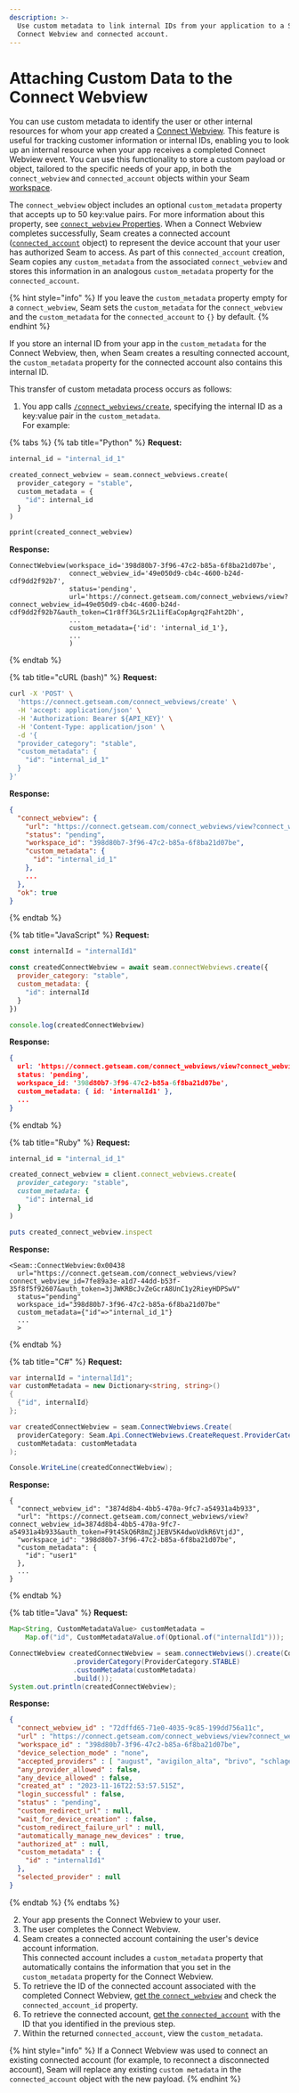 ```yaml
---
description: >-
  Use custom metadata to link internal IDs from your application to a Seam
  Connect Webview and connected account.
---
```


# Attaching Custom Data to the Connect Webview

You can use custom metadata to identify the user or other internal resources for whom your app created a [Connect Webview](./). This feature is useful for tracking customer information or internal IDs, enabling you to look up an internal resource when your app receives a completed Connect Webview event. You can use this functionality to store a custom payload or object, tailored to the specific needs of your app, in both the `connect_webview` and `connected_account` objects within your Seam [workspace](../workspaces/).

The `connect_webview` object includes an optional `custom_metadata` property that accepts up to 50 key:value pairs. For more information about this property, see [`connect_webview` Properties](../../api-clients/connect-webviews/#connect\_webview-properties). When a Connect Webview completes successfully, Seam creates a connected account ([`connected_account`](../../api-clients/connected-accounts/) object) to represent the device account that your user has authorized Seam to access. As part of this `connected_account` creation, Seam copies any `custom_metadata` from the associated `connect_webview` and stores this information in an analogous `custom_metadata` property for the `connected_account`.

{% hint style="info" %}
If you leave the `custom_metadata` property empty for a `connect_webview`, Seam sets the `custom_metadata` for the `connect_webview` and the `custom_metadata` for the `connected_account` to `{}` by default.
{% endhint %}

If you store an internal ID from your app in the `custom_metadata` for the Connect Webview, then, when Seam creates a resulting connected account, the `custom_metadata` property for the connected account also contains this internal ID.

This transfer of custom metadata process occurs as follows:

1. You app calls [`/connect_webviews/create`](../../api-clients/connect-webviews/create-a-connect-webview.md), specifying the internal ID as a key:value pair in the `custom_metadata`.\
   For example:

{% tabs %}
{% tab title="Python" %}
**Request:**

```python
internal_id = "internal_id_1"

created_connect_webview = seam.connect_webviews.create(
  provider_category = "stable",
  custom_metadata = {
    "id": internal_id
  }
)

pprint(created_connect_webview)
```

**Response:**

```
ConnectWebview(workspace_id='398d80b7-3f96-47c2-b85a-6f8ba21d07be',
               connect_webview_id='49e050d9-cb4c-4600-b24d-cdf9dd2f92b7',
               status='pending',
               url='https://connect.getseam.com/connect_webviews/view?connect_webview_id=49e050d9-cb4c-4600-b24d-cdf9dd2f92b7&auth_token=C1r8ff3GLSr2L1ifEaCopAgrq2Faht2Dh',
               ...
               custom_metadata={'id': 'internal_id_1'},
               ...
               )
```
{% endtab %}

{% tab title="cURL (bash)" %}
**Request:**

```bash
curl -X 'POST' \
  'https://connect.getseam.com/connect_webviews/create' \
  -H 'accept: application/json' \
  -H 'Authorization: Bearer ${API_KEY}' \
  -H 'Content-Type: application/json' \
  -d '{
  "provider_category": "stable",
  "custom_metadata": {
    "id": "internal_id_1"
  }
}'
```

**Response:**

```json
{
  "connect_webview": {
    "url": "https://connect.getseam.com/connect_webviews/view?connect_webview_id=3c3f4c15-e7db-47c6-bc5a-1bf206ff269c&auth_token=LrpMC4MVHAY8YJRcNFeX1nQcb7tGNwpot",
    "status": "pending",
    "workspace_id": "398d80b7-3f96-47c2-b85a-6f8ba21d07be",
    "custom_metadata": {
      "id": "internal_id_1"
    },
    ...
  },
  "ok": true
}
```
{% endtab %}

{% tab title="JavaScript" %}
**Request:**

```javascript
const internalId = "internalId1"

const createdConnectWebview = await seam.connectWebviews.create({
  provider_category: "stable",
  custom_metadata: {
    "id": internalId
  }
})

console.log(createdConnectWebview)
```

**Response:**

```json
{
  url: 'https://connect.getseam.com/connect_webviews/view?connect_webview_id=3937fa0b-ab09-4a00-9f10-69864750ed07&auth_token=PVHmtzULRFEQDny776KDsegSQ5t2SsZHR',
  status: 'pending',
  workspace_id: '398d80b7-3f96-47c2-b85a-6f8ba21d07be',
  custom_metadata: { id: 'internalId1' },
  ...
}
```
{% endtab %}

{% tab title="Ruby" %}
**Request:**

```ruby
internal_id = "internal_id_1"

created_connect_webview = client.connect_webviews.create(
  provider_category: "stable",
  custom_metadata: {
    "id": internal_id
  }
)

puts created_connect_webview.inspect
```

**Response:**

```
<Seam::ConnectWebview:0x00438
  url="https://connect.getseam.com/connect_webviews/view?connect_webview_id=7fe89a3e-a1d7-44dd-b53f-35f8f5f92607&auth_token=3jJWKRBcJvZeGcrA8UnC1y2RieyHDPSwV"
  status="pending"
  workspace_id="398d80b7-3f96-47c2-b85a-6f8ba21d07be"
  custom_metadata={"id"=>"internal_id_1"}
  ...
  >
```
{% endtab %}

{% tab title="C#" %}
**Request:**

```csharp
var internalId = "internalId1";
var customMetadata = new Dictionary<string, string>()
{
  {"id", internalId}
};

var createdConnectWebview = seam.ConnectWebviews.Create(
  providerCategory: Seam.Api.ConnectWebviews.CreateRequest.ProviderCategoryEnum.Stable,
  customMetadata: customMetadata
);

Console.WriteLine(createdConnectWebview);
```

**Response:**

```
{
  "connect_webview_id": "3874d8b4-4bb5-470a-9fc7-a54931a4b933",
  "url": "https://connect.getseam.com/connect_webviews/view?connect_webview_id=3874d8b4-4bb5-470a-9fc7-a54931a4b933&auth_token=F9t4SkQ6R8mZjJEBV5K4dwoVdkR6VtjdJ",
  "workspace_id": "398d80b7-3f96-47c2-b85a-6f8ba21d07be",
  "custom_metadata": {
    "id": "user1"
  },
  ...
}
```
{% endtab %}

{% tab title="Java" %}
**Request:**

```java
Map<String, CustomMetadataValue> customMetadata =
    Map.of("id", CustomMetadataValue.of(Optional.of("internalId1")));

ConnectWebview createdConnectWebview = seam.connectWebviews().create(ConnectWebviewsCreateRequest.builder()
                .providerCategory(ProviderCategory.STABLE)
                .customMetadata(customMetadata)
                .build());
System.out.println(createdConnectWebview);
```

**Response:**

```json
{
  "connect_webview_id" : "72dffd65-71e0-4035-9c85-199dd756a11c",
  "url" : "https://connect.getseam.com/connect_webviews/view?connect_webview_id=72dffd65-71e0-4035-9c85-199dd756a11c&auth_token=FQea1nN2sMGwLVRsjQXajzNzvven6jbGX",
  "workspace_id" : "398d80b7-3f96-47c2-b85a-6f8ba21d07be",
  "device_selection_mode" : "none",
  "accepted_providers" : [ "august", "avigilon_alta", "brivo", "schlage", "smartthings", "yale", "nuki", "salto", "controlbyweb", "minut", "my_2n", "kwikset", "ttlock", "noiseaware", "igloohome", "ecobee", "hubitat", "four_suites", "dormakaba_oracode", "lockly", "wyze" ],
  "any_provider_allowed" : false,
  "any_device_allowed" : false,
  "created_at" : "2023-11-16T22:53:57.515Z",
  "login_successful" : false,
  "status" : "pending",
  "custom_redirect_url" : null,
  "wait_for_device_creation" : false,
  "custom_redirect_failure_url" : null,
  "automatically_manage_new_devices" : true,
  "authorized_at" : null,
  "custom_metadata" : {
    "id" : "internalId1"
  },
  "selected_provider" : null
}
```
{% endtab %}
{% endtabs %}

2. Your app presents the Connect Webview to your user.
3. The user completes the Connect Webview.
4. Seam creates a connected account containing the user's device account information.\
   This connected account includes a `custom_metadata` property that automatically contains the information that you set in the `custom_metadata` property for the Connect Webview.
5. To retrieve the ID of the connected account associated with the completed Connect Webview, [get the `connect_webview`](../../api-clients/connect-webviews/get-a-connect-webview.md) and check the `connected_account_id` property.
6. To retrieve the connected account, [get the `connected_account`](../../api-clients/connected-accounts/get-a-connected-account.md) with the ID that you identified in the previous step.
7. Within the returned `connected_account`, view the `custom_metadata`.

{% hint style="info" %}
If a Connect Webview was used to connect an existing connected account (for example, to reconnect a disconnected account), Seam will replace any existing `custom metadata` in the `connected_account` object with the new payload.
{% endhint %}

